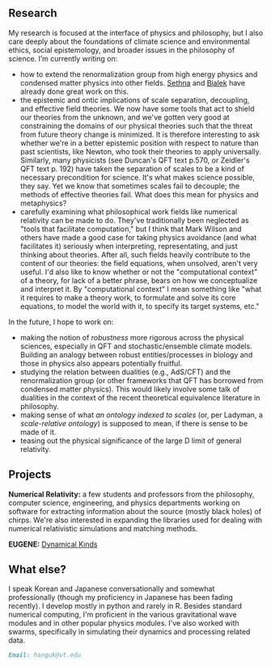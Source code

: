 <!-- Global site tag (gtag.js) - Google Analytics -->
<script async src="https://www.googletagmanager.com/gtag/js?id=UA-134130651-2"></script>
<script>
  window.dataLayer = window.dataLayer || [];
  function gtag(){dataLayer.push(arguments);}
  gtag('js', new Date());

  gtag('config', 'UA-134130651-2');
</script>


## Research
My research is focused at the interface of physics and philosophy, but I also care deeply about the foundations of climate science and environmental ethics, social epistemology, and broader issues in the philosophy of science. I’m currently writing on: 

- how to extend the renormalization group from high energy physics and condensed matter physics into other fields. [Sethna](http://sethna.lassp.cornell.edu/research/why_is_science_possible) and [Bialek](http://www.princeton.edu/~wbialek/wbialek.html) have already done great work on this. 
- the epistemic and ontic implications of scale separation, decoupling, and effective field theories. We now have some tools that act to shield our theories from the unknown, and we've gotten very good at constraining the domains of our physical theories such that the threat from future theory change is minimized. It is therefore interesting to ask whether we're in a better epistemic position with respect to nature than past scientists, like Newton, who took their theories to apply universally. Similarly, many physicists (see Duncan's QFT text p.570, or Zeidler's QFT text p. 192) have taken the separation of scales to be a kind of necessary precondition for science. It's what makes science possible, they say. Yet we know that sometimes scales fail to decouple; the methods of effective theories fail. What does this mean for physics and metaphysics? 
- carefully examining what philosophical work fields like numerical relativity can be made to do. They've traditionally been neglected as "tools that facilitate computation," but I think that Mark Wilson and others have made a good case for taking physics avoidance (and what facilitates it) seriously when interpreting, representating, and just thinking about theories. After all, such fields heavily contribute to the content of our theories: the field equations, when unsolved, aren't very useful. I'd also like to know whether or not the "computational context" of a theory, for lack of a better phrase, bears on how we conceptualize and interpret it. By "computational context" I mean something like "what it requires to make a theory work, to formulate and solve its core equations, to model the world with it, to specify its target systems, etc." 

In  the future, I hope to work on:

- making the notion of *robustness* more rigorous across the physical sciences, especially in QFT and stochastic/ensemble climate models. Building an analogy between robust entities/processes in biology and those in physics also appears potentially fruitful.
- studying the relation between dualities (e.g., AdS/CFT) and the renormalization group (or other frameworks that QFT has borrowed from condensed matter physics). This would likely involve some talk of dualities in the context of the recent theoretical equivalence literature in philosophy. 
- making sense of what *an ontology indexed to scales* (or, per Ladyman, a *scale-relative ontology*) is supposed to mean, if there is sense to be made of it. 
- teasing out the physical significance of the large D limit of general relativity. 

## Projects

**Numerical Relativity:** a few students and professors from the philosophy, computer science, engineering, and physics departments working on software for extracting information about the source (mostly black holes) of chirps. We're also interested in expanding the libraries used for dealing with numerical relativistic simulations and matching methods. 

**EUGENE:** [Dynamical Kinds](https://github.com/jantzen/eugene)


## What else?

I speak Korean and Japanese conversationally and somewhat professionally (though my proficiency in Japanese has been fading recently). I develop mostly in python and rarely in R. Besides standard numerical computing, I'm proficient in the various gravitational wave modules and in other popular physics modules. I've also worked with swarms, specifically in simulating their dynamics and processing related data. 

 
```markdown
Email: hanguk@vt.edu
```


